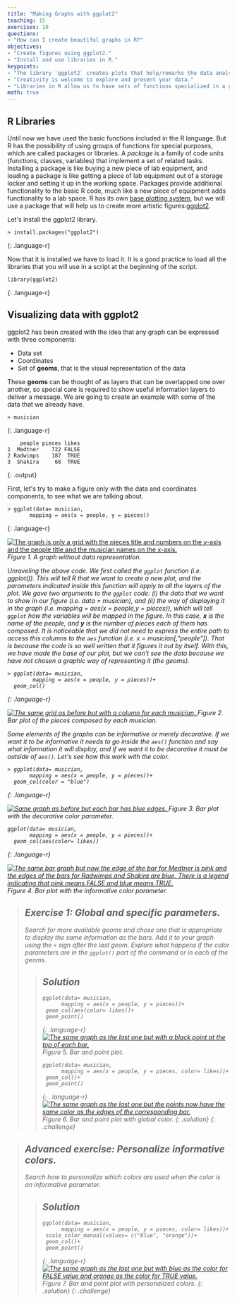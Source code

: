 ```yaml
---
title: "Making Graphs with ggplot2"
teaching: 15
exercises: 10
questions:
- "How can I create beautiful graphs in R?"
objectives:
- "Create figures using ggplot2."
- "Install and use libraries in R."
keypoints:
- "The library `ggplot2` creates plots that help/remarks the data analysis."
- "Creativity is welcome to explore and present your data."
- "Libraries in R allow us to have sets of functions specialized in a global purpose."
math: true
---
```


## R Libraries

Until now we have used the basic functions included in the R language. But R has the possibility of using groups of functions for special purposes, which are called packages or libraries.  A *package* is a family of code units (functions, classes, variables) that 
implement a set of related tasks. Installing a package is like buying a new piece of lab equipment, and loading a package is like getting a piece of lab equipment out of a storage locker and setting it up in the working space. Packages provide additional functionality to the basic R code, much like a new piece 
of equipment adds functionality to a lab space. R has its own [base plotting system](https://www.statmethods.net/graphs/index.html), but we will use a package that will help us to create more artistic figures:[ggplot2](https://www.statmethods.net/advgraphs/ggplot2.html).

Let's install the ggplot2 library.
~~~
> install.packages("ggplot2")
~~~
{: .language-r}

Now that it is installed we have to load it. It is a good practice to load all the libraries that you will use in a script at the beginning of the script.
~~~
library(ggplot2)
~~~
{: .language-r}

## Visualizing data with ggplot2

ggplot2 has been created with the idea that any graph can be expressed with three components:

* Data set
* Coordinates
* Set of **geoms**, that is the visual representation of the data 

These **geoms** can be thought of as layers that can be overlapped one over another, so special care 
is required to show useful information layers to deliver a message. We are going to create an 
example with some of the data that we already have. 
~~~
> musician
~~~
{: .language-r}

~~~
    people pieces likes
1  Medtner    722 FALSE
2 Radwimps    187  TRUE
3  Shakira     68  TRUE
~~~
{: .output}

First, let's try to make a figure only with the data and coordinates components, to see what we are talking about.
~~~
> ggplot(data= musician,
       mapping = aes(x = people, y = pieces))
~~~
{: .language-r}

<a href="{{ page.root }}/fig/R-04-01.png">
  <img src="{{ page.root }}/fig/R-04-01.png" alt=" The graph is only a grid with the pieces title and numbers on the y-axis and the people title and the musician names on the x-axis." />
</a>
<em> Figure 1. A graph without data representation. <em/>

Unraveling the above code. We first called the `ggplot` function (*i.e. ggplot()*). This will tell R that we want to 
create a new plot, and the parameters indicated inside this function will apply to all the layers of the plot. We 
gave two arguments to the `ggplot` code: (i) the data that we want to show in our figure (*i.e. data = musician*),
 and (ii) the way of displaying it in the graph (*i.e. mapping = aes(x = people,y = pieces)*),
which will tell `ggplot` how the variables will be mapped in the figure. In this case, **x** is the name of the 
people, and **y** is the number of pieces each of them has composed. It is noticeable that we did not need to express the entire path to access
this columns to the `aes` function (*i.e.* x = musician[,"people"]). That is because the code is so well 
written that it figures it out by itself. With this, we have made the base of our plot, but we can't see the data 
because we have not chosen a graphic way of representing it (the *geoms*).

~~~
> ggplot(data= musician,
        mapping = aes(x = people, y = pieces))+
  geom_col()
~~~
{: .language-r}

<a href="{{ page.root }}/fig/R-04-02.png">
  <img src="{{ page.root }}/fig/R-04-02.png" alt="The same grid as before but with a column for each musician." />
</a>
<em> Figure 2. Bar plot of the pieces composed by each musician. <em/>

Some elements of the graphs can be informative or merely decorative. If we want it to be informative it needs to go 
inside the `aes()` function and say what information it will display, and if we want it to be decorative it must be outside of `aes()`.
Let's see how this work with the color.

~~~
> ggplot(data= musician,
       mapping = aes(x = people, y = pieces))+
  geom_col(color = "blue")
~~~
{: .language-r}

<a href="{{ page.root }}/fig/R-04-03.png">
  <img src="{{ page.root }}/fig/R-04-03.png" alt="Same graph as before but each bar has blue edges." />
</a>
<em> Figure 3. Bar plot with the decorative color parameter.<em/>

~~~
ggplot(data= musician,
       mapping = aes(x = people, y = pieces))+
  geom_col(aes(color= likes))
~~~
{: .language-r}

<a href="{{ page.root }}/fig/R-04-04.png">
  <img src="{{ page.root }}/fig/R-04-04.png" alt="The same bar graph but now the edge of the bar for Medtner is pink and the edges of the bars for Radwimps and Shakira are blue. There is a legend indicating that pink means FALSE and blue means TRUE." />
</a>
<em> Figure 4. Bar plot with the informative color parameter. <em/>

>## Exercise 1: Global and specific parameters.
> 
> Search for more available geoms and chose one that is appropriate to display the same information as the bars. 
> Add it to your graph using the `+` sign after the last geom.
> Explore what happens if the color parameters are in the `ggplot()` part of the command or in each of the geoms.
>
>> ## Solution
>> ~~~
>> ggplot(data= musician,
>>       mapping = aes(x = people, y = pieces))+
>>  geom_col(aes(color= likes))+
>>  geom_point()
>> ~~~
>> {: .language-r}
>> <a href="{{ page.root }}/fig/R-04-05.png">
>>   <img src="{{ page.root }}/fig/R-04-05.png" alt="The same graph as the last one but with a black point at the top of each bar." />
>> </a>
>> <em> Figure 5. Bar and point plot. <em/>
>> 
>> ~~~
>> ggplot(data= musician,
>>       mapping = aes(x = people, y = pieces, color= likes))+
>>  geom_col()+
>>  geom_point()
>> ~~~
>> {: . language-r}
>> <a href="{{ page.root }}/fig/R-04-06.png">
>>   <img src="{{ page.root }}/fig/R-04-06.png" alt="The same graph as the last one but the points now have the same color as the edges of the corresponding bar." />
>> </a>
>> <em> Figure 6. Bar and point plot with global color. <em/>
> {: .solution}
{: .challenge} 

>## Advanced exercise: Personalize informative colors.
> 
> Search how to personalize which colors are used when the color is an informative parameter.
>> ## Solution
>> ~~~
>> ggplot(data= musician,
>>       mapping = aes(x = people, y = pieces, color= likes))+
>>  scale_color_manual(values= c("blue", "orange"))+
>>  geom_col()+
>>  geom_point()
>> ~~~
>> {: .language-r}
>> <a href="{{ page.root }}/fig/R-04-07.png">
>>   <img src="{{ page.root }}/fig/R-04-07.png" alt="The same graph as the last one but with blue as the color for FALSE value and orange as the color for TRUE value." />
>> </a>
>> <em> Figure 7. Bar and point plot with personalized colors. <em/>
> {: .solution}
{: .challenge} 
